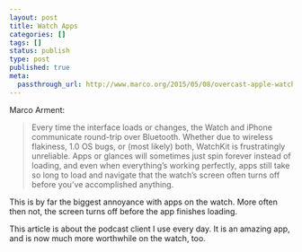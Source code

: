 ```yaml
---
layout: post
title: Watch Apps
categories: []
tags: []
status: publish
type: post
published: true
meta:
  passthrough_url: http://www.marco.org/2015/05/08/overcast-apple-watch-redesign
---
```


Marco Arment:


>Every time the interface loads or changes, the Watch and iPhone communicate round-trip over Bluetooth. Whether due to wireless flakiness, 1.0 OS bugs, or (most likely) both, WatchKit is frustratingly unreliable. Apps or glances will sometimes just spin forever instead of loading, and even when everything’s working perfectly, apps still take so long to load and navigate that the watch’s screen often turns off before you’ve accomplished anything.



This is by far the biggest annoyance with apps on the watch. More often then not, the screen turns off before the app finishes loading.


This article is about the podcast client I use every day. It is an amazing app, and is now much more worthwhile on the watch, too.

